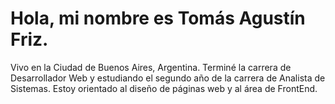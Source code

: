 # Hola, mi nombre es Tomás Agustín Friz. 
Vivo en la Ciudad de Buenos Aires, Argentina. 
Terminé la carrera de Desarrollador Web y estudiando el segundo año de la carrera de Analista de Sistemas. 
Estoy orientado al diseño de páginas web y al área de FrontEnd.
